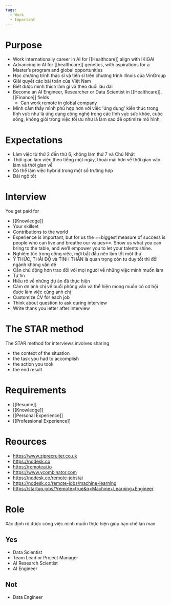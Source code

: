 ```yaml
---
tags:
  - Work
  - Important
---
```

# Purpose

- Work internationally career in AI for [[Healthcare]] align with IKIGAI
- Advancing in AI for [[healthcare]] genetics, with aspirations for a Master’s program and global opportunities
- Học chương trình thạc sĩ và tiến sĩ trên chương trình Illnois của VinGroup
- Giải quyết các bài toán của Việt Nam
- Biết được mình thích làm gì và theo đuổi lâu dài
- Become an AI Engineer, Researcher or Data Scientist in [[Healthcare]], [[Finance]] fields
	- Can work remote in global company 
- Mình cảm thấy mình phù hợp hơn với việc 'ứng dụng' kiến thức trong lĩnh vực như là ứng dụng công nghệ trong các lĩnh vực sức khỏe, cuộc sống, không giỏi trong việc tối ưu như là làm sao để optimize mô hình, 

# Expectations

- Làm việc từ thứ 2 đến thứ 6, không làm thứ 7 và Chủ Nhật
- Thời gian làm việc theo tiếng một ngày, thoải mái hơn về thời gian vào làm và thời gian về
- Có thể làm việc hybrid trong một số trường hợp
- Đãi ngộ tốt

# Interview

You get paid for

- [[Knowledge]] 
- Your skillset
- Contributions to the world
- Experience is important, but for us the ==biggest measure of success is people who can live and breathe our values==. Show us what you can bring to the table, and we’ll empower you to let your talents shine.
- Nghiêm túc trong công việc, mới bắt đầu nên làm tốt một thứ
- Ý THỨC, THÁI ĐỘ và TINH THẦN là quan trọng còn tư duy tốt thì đổi ngành không vấn đề
- Cần chủ động hơn trao đổi với mọi người về những việc mình muốn làm
- Tự tin
- Hiểu rõ về những dự án đã thực hiện
- Cảm ơn anh chị về buổi phỏng vấn và thể hiện mong muốn có cơ hội được làm việc cùng anh chị
- Customize CV for each job
- Think about question to ask during interview
- Write thank you letter after interview

# The STAR method

The STAR method for interviews involves sharing
- the context of the situation
- the task you had to accomplish
- the action you took
- the end result

# Requirements

- [[Resume]]
- [[Knowledge]]
- [[Personal Experience]]
- [[Professional Experience]]

# Reources

- https://www.ziprecruiter.co.uk
- https://nodesk.co
- https://remoteai.io
- https://www.ycombinator.com
- https://nodesk.co/remote-jobs/ai
- https://nodesk.co/remote-jobs/machine-learning
- https://startup.jobs/?remote=true&q=Machine+Learning+Engineer

# Role

Xác định rõ được công việc mình muốn thực hiện giúp hạn chế lan man

## Yes

- Data Scientist
- Team Lead or Project Manager
- AI Research Scientist
- AI Engineer

## Not

- Data Engineer